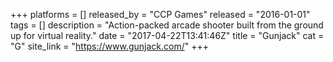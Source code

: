+++
platforms = []
released_by = "CCP Games"
released = "2016-01-01"
tags = []
description = "Action-packed arcade shooter built from the ground up for virtual reality."
date = "2017-04-22T13:41:46Z"
title = "Gunjack"
cat = "G"
site_link = "https://www.gunjack.com/"
+++

